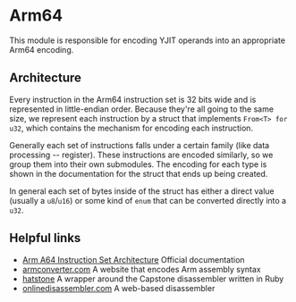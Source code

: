 # Arm64

This module is responsible for encoding YJIT operands into an appropriate Arm64 encoding.

## Architecture

Every instruction in the Arm64 instruction set is 32 bits wide and is represented in little-endian order. Because they're all going to the same size, we represent each instruction by a struct that implements `From<T> for u32`, which contains the mechanism for encoding each instruction.

Generally each set of instructions falls under a certain family (like data processing -- register). These instructions are encoded similarly, so we group them into their own submodules. The encoding for each type is shown in the documentation for the struct that ends up being created.

In general each set of bytes inside of the struct has either a direct value (usually a `u8`/`u16`) or some kind of `enum` that can be converted directly into a `u32`.

## Helpful links

* [Arm A64 Instruction Set Architecture](https://developer.arm.com/documentation/ddi0596/2021-12?lang=en) Official documentation
* [armconverter.com](https://armconverter.com/) A website that encodes Arm assembly syntax
* [hatstone](https://github.com/tenderlove/hatstone) A wrapper around the Capstone disassembler written in Ruby
* [onlinedisassembler.com](https://onlinedisassembler.com/odaweb/) A web-based disassembler

